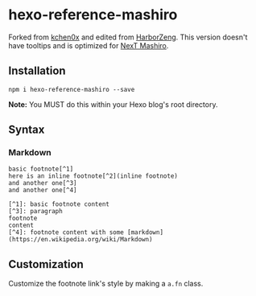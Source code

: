 # hexo-reference-mashiro

Forked from [kchen0x](https://github.com/kchen0x/hexo-reference) and edited from [HarborZeng](https://github.com/HarborZeng/hexo-reference/blob/master/src/footnotes.js). This version doesn't have tooltips and is optimized for [NexT Mashiro](https://github.com/watatomo/next-mashiro).

## Installation

```
npm i hexo-reference-mashiro --save
```

**Note:** You MUST do this within your Hexo blog's root directory.

## Syntax

### Markdown
```
basic footnote[^1]
here is an inline footnote[^2](inline footnote)
and another one[^3]
and another one[^4]

[^1]: basic footnote content
[^3]: paragraph
footnote
content
[^4]: footnote content with some [markdown](https://en.wikipedia.org/wiki/Markdown)
```

## Customization

Customize the footnote link's style by making a `a.fn` class.

